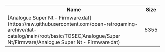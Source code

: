 <table>
<tr><th>Name</th><th>Size</th></tr>
<tr><td>
[Analogue Super Nt - Firmware.dat](https://raw.githubusercontent.com/open-retrogaming-archive/dat-catalog/main/root/basic/TOSEC/Analogue/Super Nt/Firmware/Analogue Super Nt - Firmware.dat)
</td><td>5355</td></tr>
</table>
